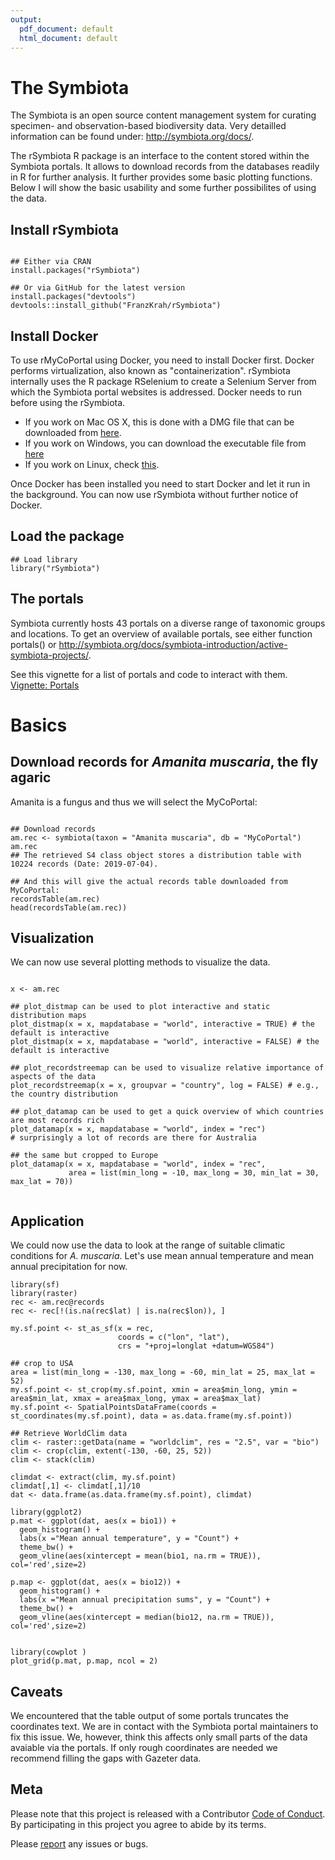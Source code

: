 ```yaml
---
output:
  pdf_document: default
  html_document: default
---
```

# The Symbiota

The Symbiota is an open source content management system for curating specimen- and observation-based biodiversity data. 
Very detailled information can be found under: http://symbiota.org/docs/.

The rSymbiota R package is an interface to the content stored within the Symbiota portals. It allows to download records from the databases readily in R for further analysis. It further provides some basic plotting functions. Below I will show the basic usability and some further possibilites of using the data.


## Install rSymbiota
```{r setup, include=TRUE, eval=FALSE}

## Either via CRAN
install.packages("rSymbiota")

## Or via GitHub for the latest version
install.packages("devtools")
devtools::install_github("FranzKrah/rSymbiota")

```

## Install Docker

To use rMyCoPortal using Docker, you need to install Docker first.
Docker performs  virtualization, also known as "containerization". rSymbiota internally uses the R package RSelenium to create a Selenium Server from which the Symbiota portal websites is addressed. 
Docker needs to run before using the rSymbiota.

* If you work on Mac OS X, this is done with a DMG file that can be downloaded from [here](https://docs.docker.com/docker-for-mac/install/#install-and-run-docker-for-mac).
* If you work on Windows, you can download the executable file from [here](https://docs.docker.com/docker-for-windows/install/)
* If you work on Linux, check [this](https://docs.docker.com/engine/installation/).

Once Docker has been installed you need to start Docker and let it run in the background. You can now use rSymbiota without further notice of Docker.

## Load the package 
```{r example1, include=TRUE, eval=TRUE, echo=TRUE}
## Load library
library("rSymbiota")
```

## The portals
Symbiota currently hosts 43 portals on a diverse range of taxonomic groups and locations. To get an overview of available portals, see either function portals() or http://symbiota.org/docs/symbiota-introduction/active-symbiota-projects/.

See this vignette for a list of portals and code to interact with them. 
[Vignette: Portals](http://htmlpreview.github.io/?https://github.com/FranzKrah/rSymbiota/blob/master/vignettes/portals.html)



# Basics
## Download records for *Amanita muscaria*, the fly agaric
Amanita is a fungus and thus we will select the MyCoPortal:

```{r example1, include=TRUE, eval=TRUE, echo=TRUE}

## Download records
am.rec <- symbiota(taxon = "Amanita muscaria", db = "MyCoPortal")
am.rec
## The retrieved S4 class object stores a distribution table with 10224 records (Date: 2019-07-04).

## And this will give the actual records table downloaded from MyCoPortal:
recordsTable(am.rec)
head(recordsTable(am.rec))
```

## Visualization
We can now use several plotting methods to visualize the data.

```{r plots, include=TRUE, eval=TRUE, echo=TRUE}

x <- am.rec

## plot_distmap can be used to plot interactive and static distribution maps
plot_distmap(x = x, mapdatabase = "world", interactive = TRUE) # the default is interactive
plot_distmap(x = x, mapdatabase = "world", interactive = FALSE) # the default is interactive

## plot_recordstreemap can be used to visualize relative importance of aspects of the data
plot_recordstreemap(x = x, groupvar = "country", log = FALSE) # e.g., the country distribution

## plot_datamap can be used to get a quick overview of which countries are most records rich
plot_datamap(x = x, mapdatabase = "world", index = "rec")
# surprisingly a lot of records are there for Australia 

## the same but cropped to Europe
plot_datamap(x = x, mapdatabase = "world", index = "rec",
             area = list(min_long = -10, max_long = 30, min_lat = 30, max_lat = 70))


```

## Application
We could now use the data to look at the range of suitable climatic conditions for *A. muscaria*. Let's use mean annual temperature and mean annual precipitation for now. 

```{r clim, include=TRUE, eval=TRUE, echo=TRUE}
library(sf)
library(raster)
rec <- am.rec@records
rec <- rec[!(is.na(rec$lat) | is.na(rec$lon)), ]

my.sf.point <- st_as_sf(x = rec, 
                        coords = c("lon", "lat"),
                        crs = "+proj=longlat +datum=WGS84")

## crop to USA
area = list(min_long = -130, max_long = -60, min_lat = 25, max_lat = 52)
my.sf.point <- st_crop(my.sf.point, xmin = area$min_long, ymin = area$min_lat, xmax = area$max_long, ymax = area$max_lat)
my.sf.point <- SpatialPointsDataFrame(coords = st_coordinates(my.sf.point), data = as.data.frame(my.sf.point))

## Retrieve WorldClim data
clim <- raster::getData(name = "worldclim", res = "2.5", var = "bio")
clim <- crop(clim, extent(-130, -60, 25, 52))
clim <- stack(clim)

climdat <- extract(clim, my.sf.point)
climdat[,1] <- climdat[,1]/10
dat <- data.frame(as.data.frame(my.sf.point), climdat)

library(ggplot2)
p.mat <- ggplot(dat, aes(x = bio1)) +
  geom_histogram() +
  labs(x ="Mean annual temperature", y = "Count") +
  theme_bw() +
  geom_vline(aes(xintercept = mean(bio1, na.rm = TRUE)), col='red',size=2)

p.map <- ggplot(dat, aes(x = bio12)) +
  geom_histogram() +
  labs(x ="Mean annual precipitation sums", y = "Count") +
  theme_bw() +
  geom_vline(aes(xintercept = median(bio12, na.rm = TRUE)), col='red',size=2)


library(cowplot )
plot_grid(p.mat, p.map, ncol = 2)

```

## Caveats
We encountered that the table output of some portals truncates the coordinates text. We are in contact with the Symbiota portal maintainers to fix this issue. We, however, think this affects only small parts of the data avaiable via the portals. If only rough coordinates are needed we recommend filling the gaps with Gazeter data.


## Meta

Please note that this project is released with a Contributor [Code of Conduct](https://github.com/FranzKrah/rSymbiota/blob/master/CONDUCT.md). By participating in this project you agree to abide by its terms.

Please [report](https://github.com/FranzKrah/rSymbiota/issues) any issues or bugs.
 
